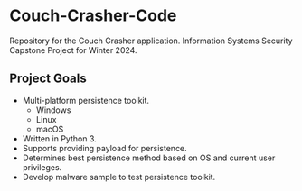 # Couch-Crasher-Code

Repository for the Couch Crasher application. Information Systems Security Capstone Project for Winter 2024.

## Project Goals

* Multi-platform persistence toolkit.
   * Windows
   * Linux
   * macOS
* Written in Python 3.
* Supports providing payload for persistence.
* Determines best persistence method based on OS and current user privileges.
* Develop malware sample to test persistence toolkit.
